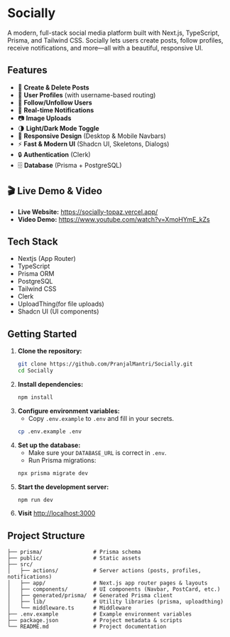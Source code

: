 # Socially

A modern, full-stack social media platform built with Next.js, TypeScript, Prisma, and Tailwind CSS. Socially lets users create posts, follow profiles, receive notifications, and more—all with a beautiful, responsive UI.

## Features

- 📝 **Create & Delete Posts**
- 👤 **User Profiles** (with username-based routing)
- 👥 **Follow/Unfollow Users**
- 🔔 **Real-time Notifications**
- 📷 **Image Uploads**
- 🌗 **Light/Dark Mode Toggle**
- 📱 **Responsive Design** (Desktop & Mobile Navbars)
- ⚡ **Fast & Modern UI** (Shadcn UI, Skeletons, Dialogs)
- 🔒 **Authentication** (Clerk)
- 🗄️ **Database** (Prisma + PostgreSQL)

## 🎬 Live Demo & Video

- **Live Website:** https://socially-topaz.vercel.app/
- **Video Demo:** https://www.youtube.com/watch?v=XmoHYmE_kZs

## Tech Stack

- Nextjs (App Router)
- TypeScript
- Prisma ORM
- PostgreSQL
- Tailwind CSS
- Clerk
- UploadThing(for file uploads)
- Shadcn UI (UI components)

## Getting Started

1. **Clone the repository:**
   ```bash
   git clone https://github.com/PranjalMantri/Socially.git
   cd Socially
   ```
2. **Install dependencies:**
   ```bash
   npm install
   ```
3. **Configure environment variables:**
   - Copy `.env.example` to `.env` and fill in your secrets.
   ```bash
   cp .env.example .env
   ```
4. **Set up the database:**
   - Make sure your `DATABASE_URL` is correct in `.env`.
   - Run Prisma migrations:
   ```bash
   npx prisma migrate dev
   ```
5. **Start the development server:**
   ```bash
   npm run dev
   ```
6. **Visit** [http://localhost:3000](http://localhost:3000)

## Project Structure

```
├── prisma/                # Prisma schema
├── public/                # Static assets
├── src/
│   ├── actions/           # Server actions (posts, profiles, notifications)
│   ├── app/               # Next.js app router pages & layouts
│   ├── components/        # UI components (Navbar, PostCard, etc.)
│   ├── generated/prisma/  # Generated Prisma client
│   ├── lib/               # Utility libraries (prisma, uploadthing)
│   └── middleware.ts      # Middleware
├── .env.example           # Example environment variables
├── package.json           # Project metadata & scripts
└── README.md              # Project documentation
```
